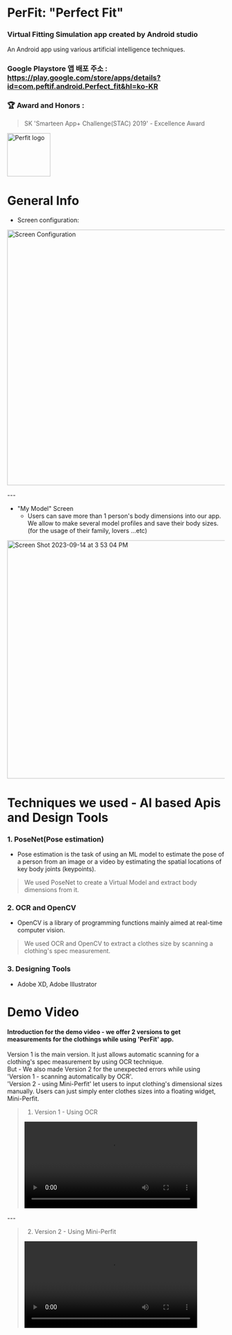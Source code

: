 PerFit: "Perfect Fit"
=========

 ### Virtual Fitting Simulation app created by Android studio 
An Android app using various artificial intelligence techniques.

### Google Playstore 앱 배포 주소 : https://play.google.com/store/apps/details?id=com.peftif.android.Perfect_fit&hl=ko-KR

### 🏆 Award and Honors :
> SK 'Smarteen App+ Challenge(STAC) 2019' - Excellence Award

<img width="100" alt="Perfit logo" src="https://github.com/arky02/Perfit_staccc/assets/46954114/86749295-f833-4db0-9c28-c29e009a7685">

# General Info
- Screen configuration: 
<img width="590" alt="Screen Configuration" src="https://github.com/arky02/Perfit_staccc/assets/46954114/d524a419-80ad-47f9-9525-bd5296dddabc">

--- <br/>
- "My Model" Screen
  - Users can save more than 1 person's body dimensions into our app. We allow to make several model profiles and save their body sizes.(for the usage of their family, lovers ...etc)
<img width="550" alt="Screen Shot 2023-09-14 at 3 53 04 PM" src="https://github.com/arky02/Perfit_staccc/assets/46954114/43a76bbf-bc3d-4d87-8ac9-f9c18f21cc60">
  
  
# Techniques we used - AI based Apis and Design Tools
### 1. PoseNet(Pose estimation)
- Pose estimation is the task of using an ML model to estimate the pose of a person from an image or a video by estimating the spatial locations of key body joints (keypoints).

 > We used PoseNet to create a Virtual Model and extract body dimensions from it.  

### 2. OCR and OpenCV
- OpenCV is a library of programming functions mainly aimed at real-time computer vision.

 > We used OCR and OpenCV to extract a clothes size by scanning a clothing's spec measurement.  

### 3. Designing Tools
- Adobe XD, Adobe Illustrator<br/>  

# Demo Video
#### Introduction for the demo video - we offer 2 versions to get measurements for the clothings while using 'PerFit' app.<br/>
Version 1 is the main version. It just allows automatic scanning for a clothing's spec measurement by using OCR technique.<br/>
But - We also made Version 2 for the unexpected errors while using 'Version 1 - scanning automatically by OCR'.<br/>
'Version 2 - using Mini-Perfit' let users to input clothing's dimensional sizes manually. Users can just simply enter clothes sizes into a floating widget, Mini-Perfit.<br/>

> 1) Version 1 - Using OCR
> <video width="400" alt="Video of Version1 " src="https://github.com/arky02/Perfit_staccc/assets/46954114/fd284d41-933a-448d-a8da-2fb915f7cf0e">
--- <br/>

>2) Version 2 - Using Mini-Perfit
> <video width="400" alt="Video of Version2 " src="https://github.com/arky02/Perfit_staccc/assets/46954114/d7d0e221-230c-4ddc-a7b5-f02e5ce59ff9">

   
